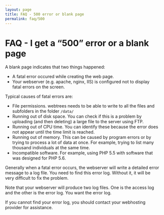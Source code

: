 ```yaml
---
layout: page
title: FAQ - 500 error or blank page
permalink: faq/500
---
```


# FAQ - I get a “500” error or a blank page #

A blank page indicates that two things happened:
 
* A fatal error occured while creating the web page.
* Your webserver (e.g. apache, nginx, IIS) is configured not to display fatal errors on the screen.

Typical causes of fatal errors are:

* File permissions.  webtrees needs to be able to write to all the files and subfolders in the folder `/data/`
* Running out of disk space.  You can check if this is a problem by uploading (and then deleting) a large file to the server using FTP.
* Running out of CPU time.  You can identify these because the error does not appear until the time limit is reached.
* Running out of memory.  This can be caused by program errors or by trying to process a lot of data at once.  For example, trying to list many thousand individuals at the same time.
* Incompatible software.  For example, using PHP 5.5 with software that was designed for PHP 5.6.

Generally when a fatal error occurs, the webserver will write a detailed error message to a log file.  You need to find this error log.  Without it, it will be very difficult to fix the problem.

Note that your webserver will produce two log files.  One is the access log and the other is the error log.  You want the error log.

If you cannot find your error log, you should contact your webhosting provider for assistance.

